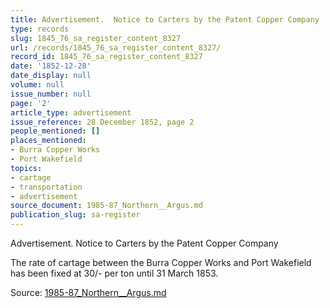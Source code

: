 ```yaml
---
title: Advertisement.  Notice to Carters by the Patent Copper Company
type: records
slug: 1845_76_sa_register_content_8327
url: /records/1845_76_sa_register_content_8327/
record_id: 1845_76_sa_register_content_8327
date: '1852-12-28'
date_display: null
volume: null
issue_number: null
page: '2'
article_type: advertisement
issue_reference: 28 December 1852, page 2
people_mentioned: []
places_mentioned:
- Burra Copper Works
- Port Wakefield
topics:
- cartage
- transportation
- advertisement
source_document: 1985-87_Northern__Argus.md
publication_slug: sa-register
---
```


Advertisement.  Notice to Carters by the Patent Copper Company

The rate of cartage between the Burra Copper Works and Port Wakefield has been fixed at 30/- per ton until 31 March 1853.

Source: [1985-87_Northern__Argus.md](/downloads/markdown/1985-87_Northern__Argus.md)
